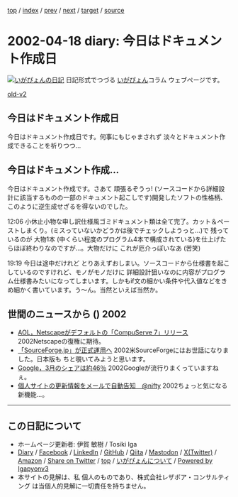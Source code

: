 [top](../index.html) 
 / [index](index.html) 
 / [prev](ig020416.html) 
 / [next](ig020419.html) 
 / [target](https://www.igapyon.jp/igapyon/diary/2002/ig020418.html) 
 / [source](https://github.com/igapyon/diary/blob/master/2002/ig020418.src.md) 

2002-04-18 diary: 今日はドキュメント作成日
=====================================================================================================
[![いがぴょんの日記](https://www.igapyon.jp/igapyon/diary/images/iga202308_64.jpg "いがぴょん")](https://www.igapyon.jp/igapyon/diary/memo/memoigapyon.html) 日記形式でつづる [いがぴょん](https://www.igapyon.jp/igapyon/diary/memo/memoigapyon.html)コラム ウェブページです。

[old-v2](ig020418-orig.html)

## 今日はドキュメント作成日

今日はドキュメント作成日です。何事にもじゃまされず 淡々とドキュメント作成できることを祈りつつ…


## 今日はドキュメント作成…

今日はドキュメント作成です。さあて 頑張るぞうっ! (ソースコードから詳細設計に該当するものの一部のドキュメント起こしです)開発したソフトの性格柄、このように逆生成せざるを得ないのでした。

12:06 小休止小物な申し訳仕様風ゴミドキュメント類は全て完了。カット＆ペーストしまくり。(ミスっていないかどうかは後でチェックしようっと…)で 残っているのが 大物1本 (中くらい程度のプログラム4本で構成されている)を仕上げたらほぼ終わりなのですが…。大物だけに これが厄介っぽいなあ (苦笑)

19:19 今日は途中だけれど とりあえずおしまい。ソースコードから仕様書を起こしているのですけれど、モノがモノだけに 詳細設計狙いなのに内容がプログラム仕様書みたいになってしまいます。しかもif文の細かい条件や代入値などをきめ細かく書いています。う～ん。当然といえば当然か。

## 世間のニュースから () 2002

* [AOL，Netscapeがデフォルトの「CompuServe 7」リリース](http://www.zdnet.co.jp/news/0204/17/b_0416_08.html)  2002Netscapeの復権に期待。
* [「SourceForge.jp」が正式運用へ](http://www.zdnet.co.jp/news/bursts/0204/17/06.html)  2002米SourceForgeにはお世話になりました。日本版も ちと覗いてみようと思います。
* [Google，3月のシェアは約46％](http://www.zdnet.co.jp/news/0204/17/b_0416_19.html)  2002Googleが流行りまくっていますねぇ。
* [個人サイトの更新情報をメールで自動告知　@nifty](http://www.zdnet.co.jp/news/bursts/0204/17/05.html)  2002ちょっと気になる新機能…。


----------------------------------------------------------------------------------------------------

## この日記について

* ホームページ更新者: 伊賀 敏樹 / Tosiki Iga
* [Diary](https://www.igapyon.jp/igapyon/diary/) / [Facebook](https://www.facebook.com/igapyon) / [LinkedIn](https://www.linkedin.com/in/toshikiiga) / [GitHub](https://github.com/igapyon) / [Qiita](https://qiita.com/igapyon) / [Mastodon](https://social.vivaldi.net/@igapyon) / [X(Twitter)](https://twitter.com/ToshikiIga) / [Amazon](https://www.amazon.co.jp/%E4%BC%8A%E8%B3%80-%E6%95%8F%E6%A8%B9/e/B004LTQWCQ) / 
[Share on Twitter](https://twitter.com/intent/tweet?hashtags=igapyon%2Cdiary%2C%E3%81%84%E3%81%8C%E3%81%B4%E3%82%87%E3%82%93&text=%E4%BB%8A%E6%97%A5%E3%81%AF%E3%83%89%E3%82%AD%E3%83%A5%E3%83%A1%E3%83%B3%E3%83%88%E4%BD%9C%E6%88%90%E6%97%A5&url=https%3A%2F%2Fwww.igapyon.jp%2Figapyon%2Fdiary%2F2002%2Fig020418.html) / [top](../index.html) / [いがぴょんについて](https://www.igapyon.jp/igapyon/diary/memo/memoigapyon.html) / [Powered by Igapyonv3](https://github.com/igapyon/igapyonv3)
* 本サイトの見解は、私 個人のものであり、株式会社レザボア・コンサルティング は当個人的見解に一切責任を持ちません。 

